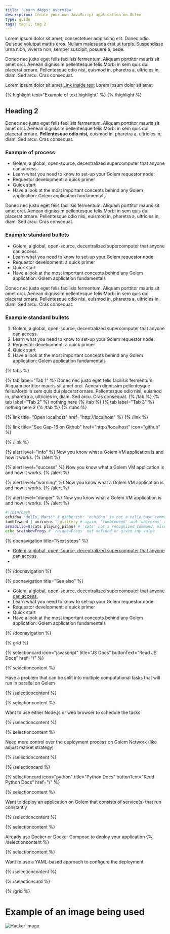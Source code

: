 ```yaml
---
title: 'Learn dApps: overview'
description: Create your own JavaScript application on Golem
type: guide
tags: tag 1, tag 2
---
```


Lorem ipsum dolor sit amet, consectetuer adipiscing elit. Donec odio. Quisque volutpat mattis eros. Nullam malesuada erat ut turpis. Suspendisse urna nibh, viverra non, semper suscipit, posuere a, pede.

Donec nec justo eget felis facilisis fermentum. Aliquam porttitor mauris sit amet orci. Aenean dignissim pellentesque felis.Morbi in sem quis dui placerat ornare. Pellentesque odio nisi, euismod in, pharetra a, ultricies in, diam. Sed arcu. Cras consequat.

Lorem ipsum dolor sit amet [Link inside text](https://github.com) Lorem ipsum dolor sit amet

{% highlight text="Example of text highlight" %} {% /highlight %}

## Heading 2

Donec nec justo eget felis facilisis fermentum. Aliquam porttitor mauris sit amet orci. Aenean dignissim pellentesque felis.Morbi in sem quis dui placerat ornare. **Pellentesque odio nisi,** euismod in, pharetra a, ultricies in, diam. Sed arcu. Cras consequat.

### Example of process

- Golem, a global, open-source, decentralized supercomputer that anyone can access.
- Learn what you need to know to set-up your Golem requestor node:
- Requestor development: a quick primer
- Quick start
- Have a look at the most important concepts behind any Golem application: Golem application fundamentals

Donec nec justo eget felis facilisis fermentum. Aliquam porttitor mauris sit amet orci. Aenean dignissim pellentesque felis.Morbi in sem quis dui placerat ornare. Pellentesque odio nisi, euismod in, pharetra a, ultricies in, diam. Sed arcu. Cras consequat.

### Example standard bullets

- Golem, a global, open-source, decentralized supercomputer that anyone can access.
- Learn what you need to know to set-up your Golem requestor node:
- Requestor development: a quick primer
- Quick start
- Have a look at the most important concepts behind any Golem application: Golem application fundamentals

Donec nec justo eget felis facilisis fermentum. Aliquam porttitor mauris sit amet orci. Aenean dignissim pellentesque felis.Morbi in sem quis dui placerat ornare. Pellentesque odio nisi, euismod in, pharetra a, ultricies in, diam. Sed arcu. Cras consequat.

### Example standard bullets

1. Golem, a global, open-source, decentralized supercomputer that anyone can access.
2. Learn what you need to know to set-up your Golem requestor node:
3. Requestor development: a quick primer
4. Quick start
5. Have a look at the most important concepts behind any Golem application: Golem application fundamentals

{% tabs %}

{% tab label="Tab 1" %}
Donec nec justo eget felis facilisis fermentum. Aliquam porttitor mauris sit amet orci. Aenean dignissim pellentesque felis.Morbi in sem quis dui placerat ornare. Pellentesque odio nisi, euismod in, pharetra a, ultricies in, diam. Sed arcu. Cras consequat.
{% /tab %}
{% tab label="Tab 2" %}
nothing here
{% /tab %}
{% tab label="Tab 3" %}
nothing here 2
{% /tab %}
{% /tabs %}

{% link title="Open localhost" href="http://localhost" %} {% /link %}

{% link title="See Gap-16 on Github" href="http://localhost" icon="github" %}

{% /link %}

{% alert level="info" %}
Now you know what a Golem VM application is and how it works.
{% /alert %}

{% alert level="success" %}
Now you know what a Golem VM application is and how it works.
{% /alert %}

{% alert level="warning" %}
Now you know what a Golem VM application is and how it works.
{% /alert %}

{% alert level="danger" %}
Now you know what a Golem VM application is and how it works.
{% /alert %}

```bash
#!/bin/bash
echidna "Hello, Mars!" # gibberish: 'echidna' is not a valid bash command
tumbleweed | unicorns --glittery # again, 'tumbleweed' and 'unicorns' are not recognized commands
armadillo=$(cats playing_piano) # 'cats' not a recognized command, misuse of command substitution syntax
echo $rainbowFrogs # 'rainbowFrogs' not defined or given any value

```

{% docnavigation title="Next steps" %}

- [Golem, a global, open-source, decentralized supercomputer that anyone can access.](https://github.com)
-

{% /docnavigation %}

{% docnavigation title="See also" %}

- [Golem, a global, open-source, decentralized supercomputer that anyone can access.](https://github.com)
- Learn what you need to know to set-up your Golem requestor node:
- Requestor development: a quick primer
- Quick start
- Have a look at the most important concepts behind any Golem application: Golem application fundamentals

{% /docnavigation %}

{% grid %}

{% selectioncard icon="javascript" title="JS Docs" buttonText="Read JS Docs" href="/" %}

{% selectioncontent %}

Have a problem that can be split into multiple computational tasks that will run in parallel on Golem

{% /selectioncontent %}

{% selectioncontent %}

Want to use either Node.js or web browser to schedule the tasks

{% /selectioncontent %}

{% selectioncontent %}

Need more control over the deployment process on Golem Network (like adjust market strategy)

{% /selectioncontent %}

{% /selectioncard %}

{% selectioncard icon="python" title="Python Docs" buttonText="Read Python Docs" href="/" %}

{% selectioncontent %}

Want to deploy an application on Golem that consists of service(s) that run constantly

{% /selectioncontent %}

{% selectioncontent %}

Already use Docker or Docker Compose to deploy your application
{% /selectioncontent %}

{% selectioncontent %}

Want to use a YAML-based approach to configure the deployment

{% /selectioncontent %}

{% /selectioncard %}

{% /grid %}

# Example of an image being used

![Hacker image](/hacker.png)
